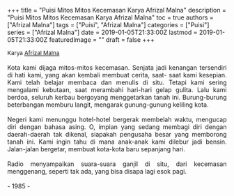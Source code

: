+++
title = "Puisi Mitos Mitos Kecemasan Karya Afrizal Malna"
description = "Puisi Mitos Mitos Kecemasan Karya Afrizal Malna"
toc = true
authors = ["Afrizal Malna"]
tags = ["Puisi", "Afrizal Malna"]
categories = ["Puisi"]
series = ["Afrizal Malna"]
date = 2019-01-05T21:33:00Z
lastmod = 2019-01-05T21:33:00Z
featuredImage = ""
draft = false
+++

<div style="text-align: justify;">
<div style="font-size: small;">Karya <a href="/authors/afrizal-malna/" target="_blank">Afrizal Malna</a></div><br />
Kota kami dijaga mitos-mitos kecemasan. Senjata jadi kenangan tersendiri di hati kami, yang akan kembali membuat cerita, saat- saat kami kesepian. Kami telah belajar membaca dan menulis di situ. Tetapi kami sering mengalami kebutaan, saat merambahi hari-hari gelap gulita. Lalu kami berdoa, seluruh kerbau bergoyang menggetarkan tanah ini. Burung-burung beterbangan memburu langit, mengarak gunung-gunung keliling kota.<br />
<br />
Negeri kami menunggu hotel-hotel bergerak membelah waktu, mengucap diri dengan bahasa asing. O, impian yang sedang membagi diri dengan daerah-daerah tak dikenal, siapakah pengusaha besar yang memborong tanah ini. Kami ingin tahu di mana anak-anak kami dilebur jadi bensin. Jalan-jalan bergetar, membuat kota-kota baru sepanjang hari.<br />
<br />
Radio menyampaikan suara-suara ganjil di situ, dari kecemasan menggenang, seperti tak ada, yang bisa disapa lagi esok pagi.<br />
<br />
- 1985 -</div>
